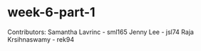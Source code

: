 # week-6-part-1

Contributors:
Samantha Lavrinc - sml165
Jenny Lee - jsl74
Raja Krsihnaswamy -  rek94
